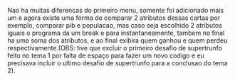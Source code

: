 Nao ha muitas diferencas do primeiro menu, somente foi adicionado mais um e agora existe uma forma de comparar 2 atributos dessas cartas por exemplo, comparar pib e populacao, mas caso seja escolhido 2 atributos iguais o programa da um break e para instantaneamente, tambem no final ha uma soma dos atributos, e ao final exibira quem ganhou e quem perdeu respectivamente.(OBS: tive que excluir o primeiro desafio de supertrunfo feito no tema 1 por falta de espaço para fazer um novo codigo e eu precisava incluir o ultimo desafio de supertrunfo para a conclusao do tema 2).
